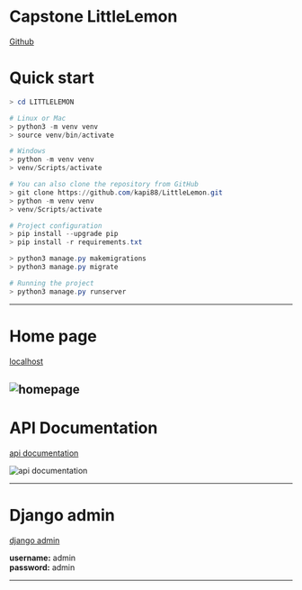 # Capstone LittleLemon

[Github](https://github.com/kapi88/LittleLemon)

# Quick start

```powershell
> cd LITTLELEMON

# Linux or Mac
> python3 -m venv venv
> source venv/bin/activate

# Windows
> python -m venv venv
> venv/Scripts/activate

# You can also clone the repository from GitHub
> git clone https://github.com/kapi88/LittleLemon.git
> python -m venv venv
> venv/Scripts/activate

# Project configuration
> pip install --upgrade pip
> pip install -r requirements.txt

> python3 manage.py makemigrations
> python3 manage.py migrate

# Running the project
> python3 manage.py runserver

```
---

# Home page

[localhost]('http://127.0.0.1:8000/')

![homepage]('./media/homepage.png')
--

# API Documentation

[api documentation]('http://127.0.0.1:8000/api/docs/')  

![api documentation]('./media/api_docs.png')

---

# Django admin

[django admin]('http://127.0.0.1:8000/admin/')

**username:** admin   
**password:** admin

---